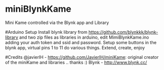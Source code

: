 # miniBlynkKame
Mini Kame controlled via the Blynk app and Library

#Arduino Setup
Install blynk library from https://github.com/blynkkk/blynk-library and two zip files as libraries in arduino, edit MimiBlynkKame.ino adding your auth token and ssid and password.
Setup some buttons in the blynk app, virtual pins 1 to 11 do various things.
Extend, create, enjoy 

#Credits
@javierIH - https://github.com/JavierIH/miniKame: original creator of the miniKame and libraries .. thanks :)
Blynk -  http://www.blynk.cc/ 
